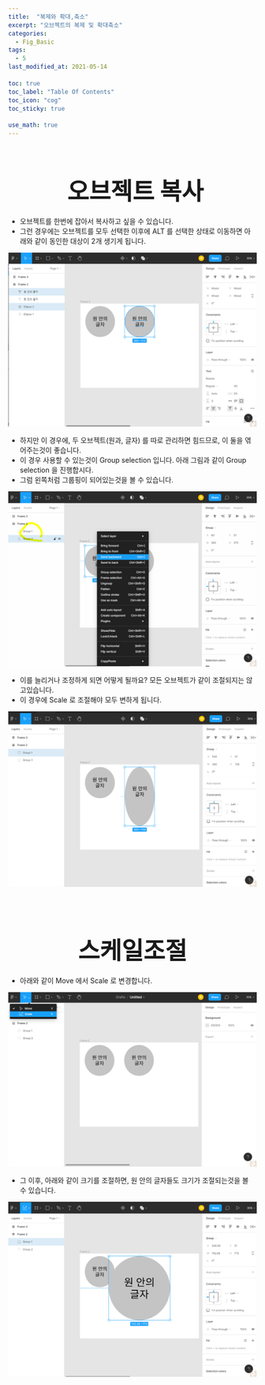 ```yaml
---
title:  "복제와 확대,축소"
excerpt: "오브젝트의 복제 및 확대축소"
categories:
  - Fig_Basic
tags:
  - 5
last_modified_at: 2021-05-14

toc: true
toc_label: "Table Of Contents"
toc_icon: "cog"
toc_sticky: true

use_math: true
---
```


<br>

# <center><font size="15"> 오브젝트 복사</font></center>

- 오브젝트를 한번에 잡아서 복사하고 싶을 수 있습니다.
- 그런 경우에는 오브젝트를 모두 선택한 이후에 ALT 를 선택한 상태로 이동하면 아래와 같이 동인한 대상이 2개 생기게 됩니다. 

![png](/assets/images/Fig_Basic/4_1.png)

- 하지만 이 경우에, 두 오브젝트(원과, 글자) 를 따로 관리하면 힘드므로, 이 둘을 엮어주는것이 좋습니다.
- 이 경우 사용할 수 있는것이 Group selection 입니다. 아래 그림과 같이 Group selection 을 진행합시다.
- 그럼 왼쪽처럼 그룹핑이 되어있는것을 볼 수 있습니다.

![png](/assets/images/Fig_Basic/4_2.png)

- 이를 늘리거나 조정하게 되면 어떻게 될까요? 모든 오브젝트가 같이 조절되지는 않고있습니다.
- 이 경우에 Scale 로 조절해야 모두 변하게 됩니다.

![png](/assets/images/Fig_Basic/4_3.png)

<br>

<Br>

# <center><font size="15"> 스케일조절 </font></center>

- 아래와 같이 Move 에서 Scale 로 변경합니다.

![png](/assets/images/Fig_Basic/4_4.png)

- 그 이후, 아래와 같이 크기를 조절하면, 원 안의 글자들도 크기가 조절되는것을 볼 수 있습니다.

![png](/assets/images/Fig_Basic/4_5.png)



